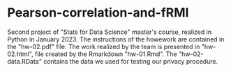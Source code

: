 # Pearson-correlation-and-fRMI
Second project of "Stats for  Data Science"  master's course, realized in Python in January 2023. 
The instructions of the howework are contained in the "hw-02.pdf" file. 
The work realized by the team is presented in "hw-02.html", file created by the Rmarkdown "hw-01.Rmd". 
The "hw-02-data.RData" contains the data we used for testing our privacy procedure. 
